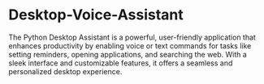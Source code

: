 # Desktop-Voice-Assistant
The Python Desktop Assistant is a powerful, user-friendly application that enhances productivity by enabling voice or text commands for tasks like setting reminders, opening applications, and searching the web. With a sleek interface and customizable features, it offers a seamless and personalized desktop experience.
